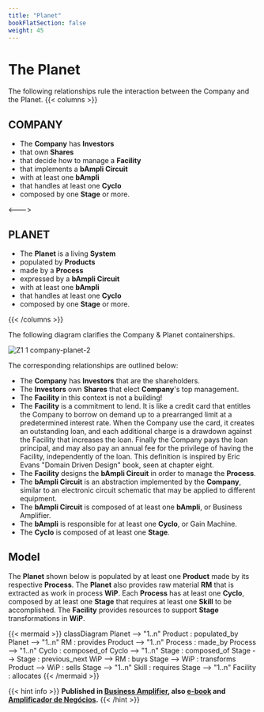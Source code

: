 ```yaml
---
title: "Planet"
bookFlatSection: false
weight: 45
---
```


# The Planet

The following relationships rule the interaction between the Company and the Planet.
{{< columns >}}

## COMPANY

- The **Company** has **Investors**
- that own **Shares**
- that decide how to manage a **Facility**
- that implements a **bAmpli Circuit**
- with at least one **bAmpli**
- that handles at least one **Cyclo**
- composed by one **Stage** or more.

<--->

## PLANET

- The **Planet** is a living **System**
- populated by **Products**
- made by a **Process**
- expressed by a **bAmpli Circuit**
- with at least one **bAmpli**
- that handles at least one **Cyclo**
- composed by one **Stage** or more.

{{< /columns >}}

The following diagram clarifies the Company & Planet containerships.

![Z1 1 company-planet-2](https://user-images.githubusercontent.com/86032/81451969-0bd8d580-915c-11ea-807f-3185ef213fed.png)

The corresponding relationships are outlined below:

- The **Company** has **Investors** that are the shareholders.
- The **Investors** own **Shares** that elect **Company**'s top management.
- The **Facility** in this context is not a building!
- The **Facility** is a commitment to lend. It is like a credit card that entitles the Company to borrow on demand up to a prearranged limit at a predetermined interest rate. When the Company use the card, it creates an outstanding loan, and each additional charge is a drawdown against the Facility that increases the loan. Finally the Company pays the loan principal, and may also pay an annual fee for the privilege of having the Facility, independently of the loan. This definition is inspired by Eric Evans "Domain Driven Design" book, seen at chapter eight.
- The **Facility** designs the **bAmpli Circuit** in order to manage the **Process**.
- The **bAmpli Circuit** is an abstraction implemented by the **Company**, similar to an electronic circuit schematic that may be applied to different equipment.
- The **bAmpli Circuit** is composed of at least one **bAmpli**, or Business Amplifier.
- The **bAmpli** is responsible for at least one **Cyclo**, or Gain Machine.
- The **Cyclo** is composed of at least one **Stage**.

## Model

The **Planet** shown below is populated by at least one **Product** made by its respective **Process**. The **Planet** also provides raw material **RM** that is extracted as work in process **WiP**. Each **Process** has at least one **Cyclo**, composed by at least one **Stage** that requires at least one **Skill** to be accomplished. The **Facility** provides resources to support **Stage** transformations in **WiP**. 

{{< mermaid >}}
classDiagram
    Planet --> "1..n" Product : populated_by
    Planet --> "1..n" RM : provides
    Product --> "1..n" Process : made_by
    Process --> "1..n" Cyclo : composed_of
    Cyclo --> "1..n" Stage : composed_of
    Stage --> Stage : previous_next
    WiP --> RM : buys
    Stage --> WiP : transforms
    Product --> WiP : sells
    Stage --> "1..n" Skill : requires
    Stage --> "1..n" Facility : allocates
{{< /mermaid >}}

{{< hint info >}}
**Published in [Business Amplifier](https://www.amazon.com/Business-Amplifier-M-Sc-Motta-Lopes/dp/B083XGK14Q), also [e-book](https://www.amazon.com/Business-Amplifier-Jose-Motta-Lopes-ebook-dp-B086L6V6QY/dp/B086L6V6QY/) and [Amplificador de Negócios](https://www.amazon.com/M-Sc-Jose-Motta-Lopes/dp/8592301009).**
{{< /hint >}}
